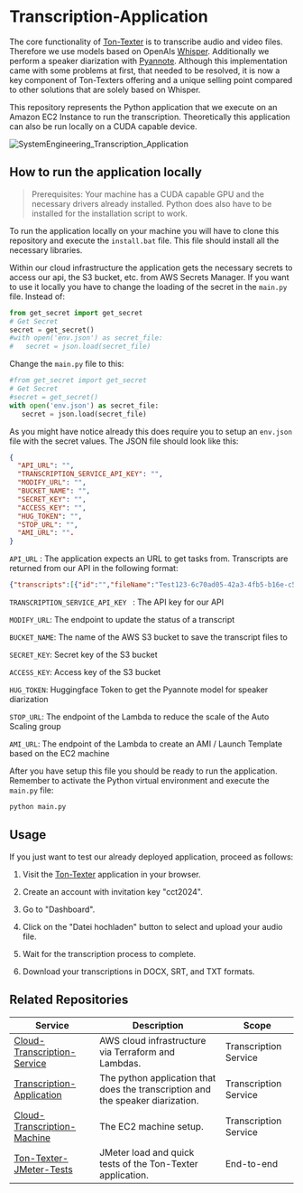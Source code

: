 # Transcription-Application

The core functionality of [Ton-Texter](https://ton-texter.de) is to transcribe audio and video files. Therefore we use models based on OpenAIs [Whisper](https://github.com/openai/whisper). Additionally we perform a speaker diarization with [Pyannote](https://huggingface.co/pyannote). Although this implementation came with some problems at first, that needed to be resolved, it is now a key component of Ton-Texters offering and a unique selling point compared to other solutions that are solely based on Whisper.

This repository represents the Python application that we execute on an Amazon EC2 Instance to run the transcription. Theoretically this application can also be run locally on a CUDA capable device.

![SystemEngineering_Transcription_Application](https://github.com/user-attachments/assets/dbeaf3aa-c0d1-48bc-968e-a2824803e4f8)


## How to run the application locally

> Prerequisites: Your machine has a CUDA capable GPU and the necessary drivers already installed. Python does also have to be installed for the installation script to work.

To run the application locally on your machine you will have to clone this repository and execute the `install.bat` file. This file should install all the necessary libraries.

Within our cloud infrastructure the application gets the necessary secrets to access our api, the S3 bucket, etc. from AWS Secrets Manager. If you want to use it locally you have to change the loading of the secret in the `main.py` file. Instead of:

```python
from get_secret import get_secret
# Get Secret
secret = get_secret()
#with open('env.json') as secret_file:
#   secret = json.load(secret_file)
```

Change the `main.py` file to this:

```python
#from get_secret import get_secret
# Get Secret
#secret = get_secret()
with open('env.json') as secret_file:
   secret = json.load(secret_file)
```

As you might have notice already this does require you to setup an `env.json` file with the secret values. The JSON file should look like this:

```json
{
  "API_URL": "",
  "TRANSCRIPTION_SERVICE_API_KEY": "",
  "MODIFY_URL": "",
  "BUCKET_NAME": "",
  "SECRET_KEY": "",
  "ACCESS_KEY": "",
  "HUG_TOKEN": "",
  "STOP_URL": "",
  "AMI_URL": "".
}
```

`API_URL` : The application expects an URL to get tasks from. Transcripts are returned from our API in the following format:

```json
{"transcripts":[{"id":"","fileName":"Test123-6c70ad05-42a3-4fb5-b16e-c53f7db2b500","fileExtension":".wav","fileNameWithExt":"Test123-6c70ad05-42a3-4fb5-b16e-c53f7db2b500.wav","displayFilename":"Test123.wav","preview":"SPEAKER_00:  And so my fellow Americans, ask not what your country can do for you, ask what you can do for your country. \n","status":"SUCCESS","createdAt":"2024-02-01T10:04:14.318Z","updatedAt":"2024-02-01T10:05:08.804Z","userId":"ab63cb3a-98db-488b-9750-0133f49f6cfe"},...]}
```

`TRANSCRIPTION_SERVICE_API_KEY ` : The API key for our API

`MODIFY_URL`: The endpoint to update the status of a transcript

`BUCKET_NAME`: The name of the AWS S3 bucket to save the transcript files to

`SECRET_KEY`: Secret key of the S3 bucket

`ACCESS_KEY`: Access key of the S3 bucket

`HUG_TOKEN`: Huggingface Token to get the Pyannote model for speaker diarization

`STOP_URL`: The endpoint of the Lambda to reduce the scale of the Auto Scaling group

`AMI_URL`: The endpoint of the Lambda to create an AMI / Launch Template based on the EC2 machine

After you have setup this file you should be ready to run the application. Remember to activate the Python virtual environment and execute the `main.py` file:

```bash
python main.py
```

## Usage

If you just want to test our already deployed application, proceed as follows:

1. Visit the [Ton-Texter](https://ton-texter.de) application in your browser.

2. Create an account with invitation key "cct2024".

3. Go to "Dashboard".

4. Click on the "Datei hochladen" button to select and upload your audio file.

5. Wait for the transcription process to complete.

6. Download your transcriptions in DOCX, SRT, and TXT formats.

## Related Repositories

| Service                                                      | Description                                                  | Scope                 |
| ------------------------------------------------------------ | ------------------------------------------------------------ | --------------------- |
| [Cloud-Transcription-Service](https://github.com/ns144/Cloud-Transcription-Service) | AWS cloud infrastructure via Terraform and Lambdas.          | Transcription Service |
| [Transcription-Application](https://github.com/ns144/Transcription-Application) | The python application that does the transcription and the speaker diarization. | Transcription Service |
| [Cloud-Transcription-Machine](https://github.com/ns144/Cloud-Transcription-Machine) | The EC2 machine setup.                                       | Transcription Service |
| [Ton-Texter-JMeter-Tests](https://github.com/hanneskoksch/Ton-Texter-JMeter-Tests) | JMeter load and quick tests of the Ton-Texter application.   | End-to-end            |
